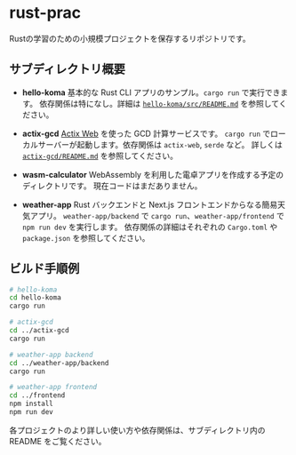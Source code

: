 # rust-prac

Rustの学習のための小規模プロジェクトを保存するリポジトリです。

## サブディレクトリ概要

- **hello-koma**
  基本的な Rust CLI アプリのサンプル。`cargo run` で実行できます。
  依存関係は特になし。詳細は [`hello-koma/src/README.md`](hello-koma/src/README.md) を参照してください。

- **actix-gcd**
  [Actix Web](https://actix.rs/) を使った GCD 計算サービスです。
  `cargo run` でローカルサーバーが起動します。依存関係は `actix-web`, `serde` など。
  詳しくは [`actix-gcd/README.md`](actix-gcd/README.md) を参照してください。

- **wasm-calculator**
  WebAssembly を利用した電卓アプリを作成する予定のディレクトリです。
  現在コードはまだありません。

- **weather-app**
  Rust バックエンドと Next.js フロントエンドからなる簡易天気アプリ。
  `weather-app/backend` で `cargo run`、`weather-app/frontend` で `npm run dev` を実行します。
  依存関係の詳細はそれぞれの `Cargo.toml` や `package.json` を参照してください。

## ビルド手順例

```bash
# hello-koma
cd hello-koma
cargo run

# actix-gcd
cd ../actix-gcd
cargo run

# weather-app backend
cd ../weather-app/backend
cargo run

# weather-app frontend
cd ../frontend
npm install
npm run dev
```

各プロジェクトのより詳しい使い方や依存関係は、サブディレクトリ内の README をご覧ください。
